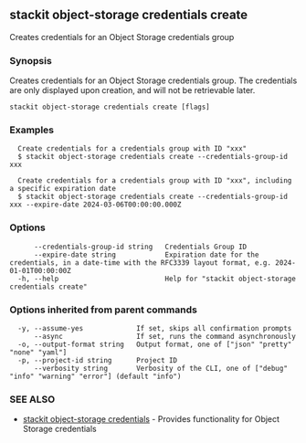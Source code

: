 ## stackit object-storage credentials create

Creates credentials for an Object Storage credentials group

### Synopsis

Creates credentials for an Object Storage credentials group. The credentials are only displayed upon creation, and will not be retrievable later.

```
stackit object-storage credentials create [flags]
```

### Examples

```
  Create credentials for a credentials group with ID "xxx"
  $ stackit object-storage credentials create --credentials-group-id xxx

  Create credentials for a credentials group with ID "xxx", including a specific expiration date
  $ stackit object-storage credentials create --credentials-group-id xxx --expire-date 2024-03-06T00:00:00.000Z
```

### Options

```
      --credentials-group-id string   Credentials Group ID
      --expire-date string            Expiration date for the credentials, in a date-time with the RFC3339 layout format, e.g. 2024-01-01T00:00:00Z
  -h, --help                          Help for "stackit object-storage credentials create"
```

### Options inherited from parent commands

```
  -y, --assume-yes             If set, skips all confirmation prompts
      --async                  If set, runs the command asynchronously
  -o, --output-format string   Output format, one of ["json" "pretty" "none" "yaml"]
  -p, --project-id string      Project ID
      --verbosity string       Verbosity of the CLI, one of ["debug" "info" "warning" "error"] (default "info")
```

### SEE ALSO

* [stackit object-storage credentials](./stackit_object-storage_credentials.md)	 - Provides functionality for Object Storage credentials


